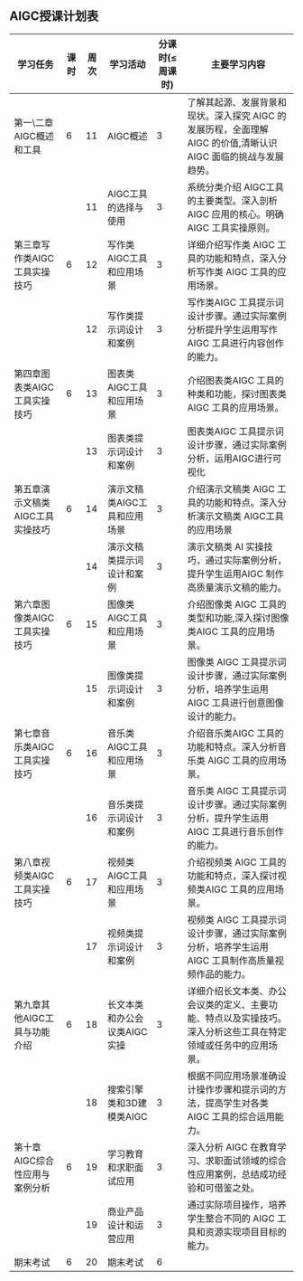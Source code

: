 ## AIGC授课计划表

| 学习任务                         | 课时 | 周次 | 学习活动                     | 分课时(≤周课时) | 主要学习内容                                                 |
| -------------------------------- | ---- | ---- | ---------------------------- | --------------- | ------------------------------------------------------------ |
| 第一\二章AIGC概述和工具          | 6    | 11   | AIGC概述                     | 3               | 了解其起源、发展背景和现状。深入探究 AIGC 的发展历程，全面理解 AIGC 的价值,清晰认识 AIGC 面临的挑战与发展趋势。 |
|                                  |      | 11   | AIGC工具的选择与使用         | 3               | 系统分类介绍 AIGC工具的主要类型。深入剖析 AIGC 应用的核心。明确 AIGC 工具实操原则。 |
| 第三章写作类AIGC工具实操技巧     | 6    | 12   | 写作类AIGC工具和应用场景     | 3               | 详细介绍写作类 AIGC 工具的功能和特点，深入分析写作类 AIGC 工具的应用场景。 |
|                                  |      | 12   | 写作类提示词设计和案例       | 3               | 写作类AIGC 工具提示词设计步骤。通过实际案例分析提升学生运用写作AIGC 工具进行内容创作的能力。 |
| 第四章图表类AIGC工具实操技巧     | 6    | 13   | 图表类AIGC工具和应用场景     | 3               | 介绍图表类AIGC 工具的种类和功能，探讨图表类 AIGC 工具的应用场景。 |
|                                  |      | 13   | 图表类提示词设计和案例       | 3               | 图表类AIGC 工具提示词设计步骤，通过实际案例分析，运用AIGC进行可视化 |
| 第五章演示文稿类AIGC工具实操技巧 | 6    | 14   | 演示文稿类AIGC工具和应用场景 | 3               | 介绍演示文稿类 AIGC 工具的功能和特点。深入分析演示文稿类 AIGC工具的应用场景 |
|                                  |      | 14   | 演示文稿类提示词设计和案例   | 3               | 演示文稿类 AI 实操技巧，通过实际案例分析，提升学生运用AIGC 制作高质量演示文稿的能力。 |
| 第六章图像类AIGC工具实操技巧     | 6    | 15   | 图像类AIGC工具和应用场景     | 3               | 介绍图像类 AIGC 工具的类型和功能,深入探讨图像类AIGC 工具的应用场景。 |
|                                  |      | 15   | 图像类提示词设计和案例       | 3               | 图像类 AIGC 工具提示词设计步骤，通过实际案例分析，培养学生运用AIGC 工具进行创意图像设计的能力。 |
| 第七章音乐类AIGC工具实操技巧     | 6    | 16   | 音乐类AIGC工具和应用场景     | 3               | 介绍音乐类AIGC 工具的功能和特点。深入分析音乐类 AIGC 工具的应用场景。 |
|                                  |      | 16   | 音乐类提示词设计和案例       | 3               | 音乐类 AIGC 工具提示词设计步骤。通过实际案例分析，提升学生运用AIGC 工具进行音乐创作的能力。 |
| 第八章视频类AIGC工具实操技巧     | 6    | 17   | 视频类AIGC工具和应用场景     | 3               | 介绍视频类 AIGC 工具的功能和特点，深入探讨视频类AIGC 工具的应用场景。 |
|                                  |      | 17   | 视频类提示词设计和案例       | 3               | 视频类 AIGC 工具提示词设计步骤，通过实际案例分析，培养学生运用AIGC 工具制作高质量视频作品的能力。 |
| 第九章其他AIGC工具与功能介绍     | 6    | 18   | 长文本类和办公会议类AIGC实操 | 3               | 详细介绍长文本类、办公会议类的定义、主要功能、特点以及实操技巧。深入分析这些工具在特定领域或任务中的应用场景。 |
|                                  |      | 18   | 搜索引擎类和3D建模类AIGC     | 3               | 根据不同应用场景准确设计操作步骤和提示词的方法，提高学生对各类 AIGC 工具的综合运用能力。 |
| 第十章AIGC综合性应用与案例分析   | 6    | 19   | 学习教育和求职面试应用       | 3               | 深入分析 AIGC 在教育学习、求职面试领域的综合性应用案例，总结成功经验和可借鉴之处。 |
|                                  |      | 19   | 商业产品设计和运营应用       | 3               | 通过实际项目操作，培养学生整合不同的 AIGC 工具和资源实现项目目标的能力。 |
| 期末考试                         | 6    | 20   | 期末考试                     | 6               |                                                              |
